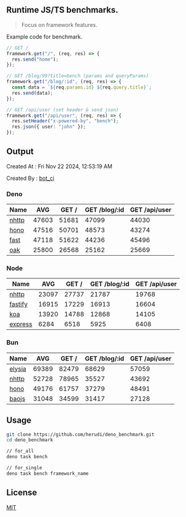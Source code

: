 ## Runtime JS/TS benchmarks.

> Focus on framework features.

Example code for benchmark.
```ts
// GET /
framework.get("/", (req, res) => {
  res.send("home");
});

// GET /blog/99?title=bench (params and queryParams)
framework.get("/blog/:id", (req, res) => {
  const data = `${req.params.id} ${req.query.title}`;
  res.send(data);
});

// GET /api/user (set header & send json)
framework.get("/api/user", (req, res) => {
  res.setHeader("x-powered-by", "bench");
  res.json({ user: "john" });
});
```

## Output
Created At : Fri Nov 22 2024, 12:53:19 AM

Created By : [bot_ci](https://github.com/herudi/deno_benchmarks/commits?author=github-actions%5Bbot%5D)


### Deno
|Name|AVG|GET /|GET /blog/:id|GET /api/user|
|----|----|----|----|----|
|[nhttp](https://github.com/nhttp/nhttp)|47603|51681|47099|44030|
|[hono](https://github.com/honojs/hono)|47516|50701|48573|43274|
|[fast](https://github.com/danteissaias/fast)|47118|51622|44236|45496|
|[oak](https://github.com/oakserver/oak)|25800|26568|25162|25669|
  


### Node
|Name|AVG|GET /|GET /blog/:id|GET /api/user|
|----|----|----|----|----|
|[nhttp](https://github.com/nhttp/nhttp)|23097|27737|21787|19768|
|[fastify](https://github.com/fastify/fastify)|16915|17229|16913|16604|
|[koa](https://github.com/koajs/koa)|13920|14788|12868|14105|
|[express](https://github.com/expressjs/express)|6284|6518|5925|6408|
  


### Bun
|Name|AVG|GET /|GET /blog/:id|GET /api/user|
|----|----|----|----|----|
|[elysia](https://github.com/elysiajs/elysia)|69389|82479|68629|57059|
|[nhttp](https://github.com/nhttp/nhttp)|52728|78965|35527|43692|
|[hono](https://github.com/honojs/hono)|49176|61757|37279|48491|
|[baojs](https://github.com/mattreid1/baojs)|31048|34599|31417|27128|
  



## Usage

```bash
git clone https://github.com/herudi/deno_benchmark.git
cd deno_benchmark

// for_all
deno task bench

// for_single
deno task bench framework_name
```

## License

[MIT](LICENSE)

